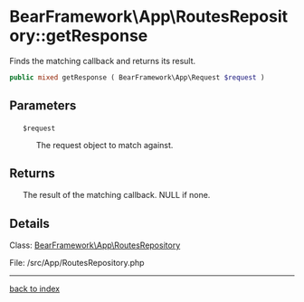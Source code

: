 # BearFramework\App\RoutesRepository::getResponse

Finds the matching callback and returns its result.

```php
public mixed getResponse ( BearFramework\App\Request $request )
```

## Parameters

&nbsp;&nbsp;&nbsp;&nbsp;&nbsp;&nbsp;`$request`

&nbsp;&nbsp;&nbsp;&nbsp;&nbsp;&nbsp;&nbsp;&nbsp;&nbsp;&nbsp;&nbsp;&nbsp;The request object to match against.

## Returns

&nbsp;&nbsp;&nbsp;&nbsp;&nbsp;&nbsp;The result of the matching callback. NULL if none.

## Details

Class: [BearFramework\App\RoutesRepository](bearframework.app.routesrepository.class.md)

File: /src/App/RoutesRepository.php

---

[back to index](index.md)

